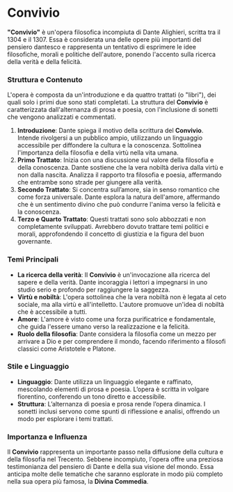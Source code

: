 # Convivio

**"Convivio"** è un'opera filosofica incompiuta di Dante Alighieri, scritta tra il 1304 e il 1307. Essa è considerata una delle opere più importanti del pensiero dantesco e rappresenta un tentativo di esprimere le idee filosofiche, morali e politiche dell'autore, ponendo l'accento sulla ricerca della verità e della felicità.

### Struttura e Contenuto

L'opera è composta da un'introduzione e da quattro trattati (o "libri"), dei quali solo i primi due sono stati completati. La struttura del **Convivio** è caratterizzata dall'alternanza di prosa e poesia, con l'inclusione di sonetti che vengono analizzati e commentati.

1. **Introduzione**: Dante spiega il motivo della scrittura del **Convivio**. Intende rivolgersi a un pubblico ampio, utilizzando un linguaggio accessibile per diffondere la cultura e la conoscenza. Sottolinea l'importanza della filosofia e della virtù nella vita umana.
2. **Primo Trattato**: Inizia con una discussione sul valore della filosofia e della conoscenza. Dante sostiene che la vera nobiltà deriva dalla virtù e non dalla nascita. Analizza il rapporto tra filosofia e poesia, affermando che entrambe sono strade per giungere alla verità.
3. **Secondo Trattato**: Si concentra sull’amore, sia in senso romantico che come forza universale. Dante esplora la natura dell'amore, affermando che è un sentimento divino che può condurre l'anima verso la felicità e la conoscenza.
4. **Terzo e Quarto Trattato**: Questi trattati sono solo abbozzati e non completamente sviluppati. Avrebbero dovuto trattare temi politici e morali, approfondendo il concetto di giustizia e la figura del buon governante.

### Temi Principali

- **La ricerca della verità**: Il **Convivio** è un'invocazione alla ricerca del sapere e della verità. Dante incoraggia i lettori a impegnarsi in uno studio serio e profondo per raggiungere la saggezza.
- **Virtù e nobiltà**: L'opera sottolinea che la vera nobiltà non è legata al ceto sociale, ma alla virtù e all'intelletto. L'autore promuove un'idea di nobiltà che è accessibile a tutti.
- **Amore**: L'amore è visto come una forza purificatrice e fondamentale, che guida l'essere umano verso la realizzazione e la felicità.
- **Ruolo della filosofia**: Dante considera la filosofia come un mezzo per arrivare a Dio e per comprendere il mondo, facendo riferimento a filosofi classici come Aristotele e Platone.

### Stile e Linguaggio

- **Linguaggio**: Dante utilizza un linguaggio elegante e raffinato, mescolando elementi di prosa e poesia. L’opera è scritta in volgare fiorentino, conferendo un tono diretto e accessibile.
- **Struttura**: L’alternanza di poesia e prosa rende l’opera dinamica. I sonetti inclusi servono come spunti di riflessione e analisi, offrendo un modo per esplorare i temi trattati.

### Importanza e Influenza

Il **Convivio** rappresenta un importante passo nella diffusione della cultura e della filosofia nel Trecento. Sebbene incompiuto, l'opera offre una preziosa testimonianza del pensiero di Dante e della sua visione del mondo. Essa anticipa molte delle tematiche che saranno esplorate in modo più completo nella sua opera più famosa, la **Divina Commedia**.